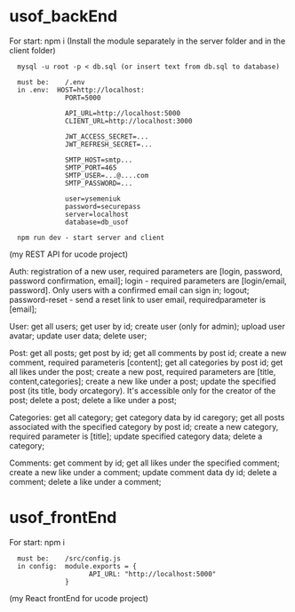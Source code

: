 # usof_backEnd
For start:
      npm i (Install the module separately in the server folder and in the client folder)

      mysql -u root -p < db.sql (or insert text from db.sql to database)
     
      must be:    /.env
      in .env:  HOST=http://localhost:
                  PORT=5000

                  API_URL=http://localhost:5000
                  CLIENT_URL=http://localhost:3000

                  JWT_ACCESS_SECRET=...
                  JWT_REFRESH_SECRET=...

                  SMTP_HOST=smtp...
                  SMTP_PORT=465
                  SMTP_USER=...@....com
                  SMTP_PASSWORD=...

                  user=ysemeniuk
                  password=securepass
                  server=localhost
                  database=db_usof

      npm run dev - start server and client
      
(my REST API for ucode project)

Auth:
      registration of a new user, required parameters are [login, password, password confirmation, email];
      login - required parameters are [login/email, password]. Only users with a confirmed email can sign in;
      logout;
      password-reset - send a reset link to user email, requiredparameter is [email];
      
User:
      get all users;
      get user by id;
      create user (only for admin);
      upload user avatar;
      update user data;
      delete user;
      
Post:
      get all posts;
      get post by id;
      get all comments by post id;
      create a new comment, required parameteris [content];
      get all categories by post id;
      get all likes under the post;
      create a new post, required parameters are [title, content,categories];
      create a new like under a post;
      update the specified post (its title, body orcategory). It's accessible only for the creator of the post;
      delete a post;
      delete a like under a post;
      
Categories:
      get all category;
      get category data by id caregory;
      get all posts associated with the specified category by post id;
      create a new category, required parameter is [title];
      update specified category data;
      delete a category;
      
Comments:
      get comment by id;
      get all likes under the specified comment;
      create a new like under a comment;
      update comment data dy id;
      delete a comment;
      delete a like under a comment;

# usof_frontEnd
For start:
      npm i

      must be:    /src/config.js 
      in config:  module.exports = {
                        API_URL: "http://localhost:5000"
                  }
                  
(my React frontEnd for ucode project)
